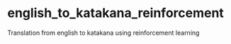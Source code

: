 # english_to_katakana_reinforcement
Translation from english to katakana using reinforcement learning
